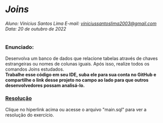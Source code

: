 # ***Joins***
_Aluno: Vinícius Santos Lima  E-mail: viniciussantoslima2003@gmail.com<br>Data: 20 de outubro de 2022_
#  

### Enunciado: 
Desenvolva um banco de dados que relacione tabelas através de chaves estrangeiras ou nomes de colunas iguais. Após isso, realize todos os comandos Joins estudados.
<br>
<b>Trabalhe esse código em seu IDE, suba ele para sua conta no GitHub e compartilhe o link desse projeto no campo ao lado para que outros desenvolvedores possam analisá-lo.</b>

<h3><a href="https://github.com/p4tit0/Atividades-Softex-Recife-/blob/main/Noções%20de%20Banco%20de%20Dados/Módulo%2002/Joins/main.sql">Resolução</a></h3>
Clique no hiperlink acima ou acesse o arquivo "main.sql" para ver a resolução do exercício.<br>
